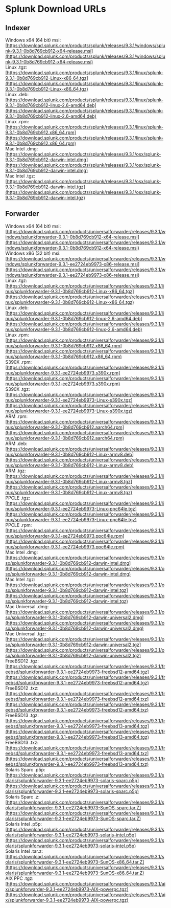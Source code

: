 # Splunk Download URLs
## Indexer
Windows x64 (64 bit) msi: [https://download.splunk.com/products/splunk/releases/9.3.1/windows/splunk-9.3.1-0b8d769cb912-x64-release.msi](https://download.splunk.com/products/splunk/releases/9.3.1/windows/splunk-9.3.1-0b8d769cb912-x64-release.msi)<br>
Linux .tgz: [https://download.splunk.com/products/splunk/releases/9.3.1/linux/splunk-9.3.1-0b8d769cb912-Linux-x86_64.tgz](https://download.splunk.com/products/splunk/releases/9.3.1/linux/splunk-9.3.1-0b8d769cb912-Linux-x86_64.tgz)<br>
Linux .deb: [https://download.splunk.com/products/splunk/releases/9.3.1/linux/splunk-9.3.1-0b8d769cb912-linux-2.6-amd64.deb](https://download.splunk.com/products/splunk/releases/9.3.1/linux/splunk-9.3.1-0b8d769cb912-linux-2.6-amd64.deb)<br>
Linux .rpm: [https://download.splunk.com/products/splunk/releases/9.3.1/linux/splunk-9.3.1-0b8d769cb912.x86_64.rpm](https://download.splunk.com/products/splunk/releases/9.3.1/linux/splunk-9.3.1-0b8d769cb912.x86_64.rpm)<br>
Mac Intel .dmg: [https://download.splunk.com/products/splunk/releases/9.3.1/osx/splunk-9.3.1-0b8d769cb912-darwin-intel.dmg](https://download.splunk.com/products/splunk/releases/9.3.1/osx/splunk-9.3.1-0b8d769cb912-darwin-intel.dmg)<br>
Mac Intel .tgz: [https://download.splunk.com/products/splunk/releases/9.3.1/osx/splunk-9.3.1-0b8d769cb912-darwin-intel.tgz](https://download.splunk.com/products/splunk/releases/9.3.1/osx/splunk-9.3.1-0b8d769cb912-darwin-intel.tgz)<br>

## Forwarder
Windows x64 (64 bit) msi: [https://download.splunk.com/products/universalforwarder/releases/9.3.1/windows/splunkforwarder-9.3.1-0b8d769cb912-x64-release.msi](https://download.splunk.com/products/universalforwarder/releases/9.3.1/windows/splunkforwarder-9.3.1-0b8d769cb912-x64-release.msi)<br>
Windows x86 (32 bit) msi: [https://download.splunk.com/products/universalforwarder/releases/9.3.1/windows/splunkforwarder-9.3.1-ee2724eb9973-x86-release.msi](https://download.splunk.com/products/universalforwarder/releases/9.3.1/windows/splunkforwarder-9.3.1-ee2724eb9973-x86-release.msi)<br>
Linux .tgz: [https://download.splunk.com/products/universalforwarder/releases/9.3.1/linux/splunkforwarder-9.3.1-0b8d769cb912-Linux-x86_64.tgz](https://download.splunk.com/products/universalforwarder/releases/9.3.1/linux/splunkforwarder-9.3.1-0b8d769cb912-Linux-x86_64.tgz)<br>
Linux .deb: [https://download.splunk.com/products/universalforwarder/releases/9.3.1/linux/splunkforwarder-9.3.1-0b8d769cb912-linux-2.6-amd64.deb](https://download.splunk.com/products/universalforwarder/releases/9.3.1/linux/splunkforwarder-9.3.1-0b8d769cb912-linux-2.6-amd64.deb)<br>
Linux .rpm: [https://download.splunk.com/products/universalforwarder/releases/9.3.1/linux/splunkforwarder-9.3.1-0b8d769cb912.x86_64.rpm](https://download.splunk.com/products/universalforwarder/releases/9.3.1/linux/splunkforwarder-9.3.1-0b8d769cb912.x86_64.rpm)<br>
S390X .rpm: [https://download.splunk.com/products/universalforwarder/releases/9.3.1/linux/splunkforwarder-9.3.1-ee2724eb9973.s390x.rpm](https://download.splunk.com/products/universalforwarder/releases/9.3.1/linux/splunkforwarder-9.3.1-ee2724eb9973.s390x.rpm)<br>
S390X .tgz: [https://download.splunk.com/products/universalforwarder/releases/9.3.1/linux/splunkforwarder-9.3.1-ee2724eb9973-Linux-s390x.tgz](https://download.splunk.com/products/universalforwarder/releases/9.3.1/linux/splunkforwarder-9.3.1-ee2724eb9973-Linux-s390x.tgz)<br>
ARM .rpm: [https://download.splunk.com/products/universalforwarder/releases/9.3.1/linux/splunkforwarder-9.3.1-0b8d769cb912.aarch64.rpm](https://download.splunk.com/products/universalforwarder/releases/9.3.1/linux/splunkforwarder-9.3.1-0b8d769cb912.aarch64.rpm)<br>
ARM .deb: [https://download.splunk.com/products/universalforwarder/releases/9.3.1/linux/splunkforwarder-9.3.1-0b8d769cb912-Linux-armv8.deb](https://download.splunk.com/products/universalforwarder/releases/9.3.1/linux/splunkforwarder-9.3.1-0b8d769cb912-Linux-armv8.deb)<br>
ARM .tgz: [https://download.splunk.com/products/universalforwarder/releases/9.3.1/linux/splunkforwarder-9.3.1-0b8d769cb912-Linux-armv8.tgz](https://download.splunk.com/products/universalforwarder/releases/9.3.1/linux/splunkforwarder-9.3.1-0b8d769cb912-Linux-armv8.tgz)<br>
PPCLE .tgz: [https://download.splunk.com/products/universalforwarder/releases/9.3.1/linux/splunkforwarder-9.3.1-ee2724eb9973-Linux-ppc64le.tgz](https://download.splunk.com/products/universalforwarder/releases/9.3.1/linux/splunkforwarder-9.3.1-ee2724eb9973-Linux-ppc64le.tgz)<br>
PPCLE .rpm: [https://download.splunk.com/products/universalforwarder/releases/9.3.1/linux/splunkforwarder-9.3.1-ee2724eb9973.ppc64le.rpm](https://download.splunk.com/products/universalforwarder/releases/9.3.1/linux/splunkforwarder-9.3.1-ee2724eb9973.ppc64le.rpm)<br>
Mac Intel .dmg: [https://download.splunk.com/products/universalforwarder/releases/9.3.1/osx/splunkforwarder-9.3.1-0b8d769cb912-darwin-intel.dmg](https://download.splunk.com/products/universalforwarder/releases/9.3.1/osx/splunkforwarder-9.3.1-0b8d769cb912-darwin-intel.dmg)<br>
Mac Intel .tgz: [https://download.splunk.com/products/universalforwarder/releases/9.3.1/osx/splunkforwarder-9.3.1-0b8d769cb912-darwin-intel.tgz](https://download.splunk.com/products/universalforwarder/releases/9.3.1/osx/splunkforwarder-9.3.1-0b8d769cb912-darwin-intel.tgz)<br>
Mac Universal .dmg: [https://download.splunk.com/products/universalforwarder/releases/9.3.1/osx/splunkforwarder-9.3.1-0b8d769cb912-darwin-universal2.dmg](https://download.splunk.com/products/universalforwarder/releases/9.3.1/osx/splunkforwarder-9.3.1-0b8d769cb912-darwin-universal2.dmg)<br>
Mac Universal .tgz: [https://download.splunk.com/products/universalforwarder/releases/9.3.1/osx/splunkforwarder-9.3.1-0b8d769cb912-darwin-universal2.tgz](https://download.splunk.com/products/universalforwarder/releases/9.3.1/osx/splunkforwarder-9.3.1-0b8d769cb912-darwin-universal2.tgz)<br>
FreeBSD12 .tgz: [https://download.splunk.com/products/universalforwarder/releases/9.3.1/freebsd/splunkforwarder-9.3.1-ee2724eb9973-freebsd12-amd64.tgz](https://download.splunk.com/products/universalforwarder/releases/9.3.1/freebsd/splunkforwarder-9.3.1-ee2724eb9973-freebsd12-amd64.tgz)<br>
FreeBSD12 .txz: [https://download.splunk.com/products/universalforwarder/releases/9.3.1/freebsd/splunkforwarder-9.3.1-ee2724eb9973-freebsd12-amd64.txz](https://download.splunk.com/products/universalforwarder/releases/9.3.1/freebsd/splunkforwarder-9.3.1-ee2724eb9973-freebsd12-amd64.txz)<br>
FreeBSD13 .tgz: [https://download.splunk.com/products/universalforwarder/releases/9.3.1/freebsd/splunkforwarder-9.3.1-ee2724eb9973-freebsd13-amd64.tgz](https://download.splunk.com/products/universalforwarder/releases/9.3.1/freebsd/splunkforwarder-9.3.1-ee2724eb9973-freebsd13-amd64.tgz)<br>
FreeBSD13 .txz: [https://download.splunk.com/products/universalforwarder/releases/9.3.1/freebsd/splunkforwarder-9.3.1-ee2724eb9973-freebsd13-amd64.txz](https://download.splunk.com/products/universalforwarder/releases/9.3.1/freebsd/splunkforwarder-9.3.1-ee2724eb9973-freebsd13-amd64.txz)<br>
Solaris Sparc .p5p: [https://download.splunk.com/products/universalforwarder/releases/9.3.1/solaris/splunkforwarder-9.3.1-ee2724eb9973-solaris-sparc.p5p](https://download.splunk.com/products/universalforwarder/releases/9.3.1/solaris/splunkforwarder-9.3.1-ee2724eb9973-solaris-sparc.p5p)<br>
Solaris Sparc .z: [https://download.splunk.com/products/universalforwarder/releases/9.3.1/solaris/splunkforwarder-9.3.1-ee2724eb9973-SunOS-sparc.tar.Z](https://download.splunk.com/products/universalforwarder/releases/9.3.1/solaris/splunkforwarder-9.3.1-ee2724eb9973-SunOS-sparc.tar.Z)<br>
Solaris Intel .p5p: [https://download.splunk.com/products/universalforwarder/releases/9.3.1/solaris/splunkforwarder-9.3.1-ee2724eb9973-solaris-intel.p5p](https://download.splunk.com/products/universalforwarder/releases/9.3.1/solaris/splunkforwarder-9.3.1-ee2724eb9973-solaris-intel.p5p)<br>
Solaris Intel .tar.z: [https://download.splunk.com/products/universalforwarder/releases/9.3.1/solaris/splunkforwarder-9.3.1-ee2724eb9973-SunOS-x86_64.tar.Z](https://download.splunk.com/products/universalforwarder/releases/9.3.1/solaris/splunkforwarder-9.3.1-ee2724eb9973-SunOS-x86_64.tar.Z)<br>
AIX PPC .tgz: [https://download.splunk.com/products/universalforwarder/releases/9.3.1/aix/splunkforwarder-9.3.1-ee2724eb9973-AIX-powerpc.tgz](https://download.splunk.com/products/universalforwarder/releases/9.3.1/aix/splunkforwarder-9.3.1-ee2724eb9973-AIX-powerpc.tgz)<br>